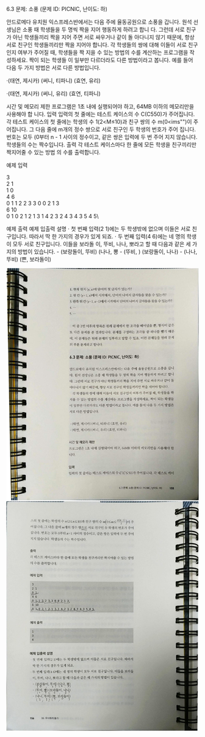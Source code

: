 6.3 문제: 소풍 (문제 ID: PICNIC, 난이도: 하)

안드로메다 유치원 익스프레스반에서는 다음 주에 율동공원으로 소풍을 갑니다. 원석 선생님은 소풍 때 학생들을 두 명씩 짝을 지어 행동하게 하려고 합니 다. 그런데 서로 친구가 아닌 학생들끼리 짝을 지어 주면 서로 싸우거나 같이 돌 아다니지 않기 때문에, 항상 서로 친구인 학생들끼리만 짝을 지어야 합니다.
각 학생들의 쌍에 대해 이들이 서로 친구인지 여부가 주어질 때, 학생들을 짝 지을 수 있는 방법의 수를 계산하는 프로그램을 작성하세요. 짝이 되는 학생들 이 일부만 다르더라도 다른 방법이라고 봅니다. 예를 들어 다음 두 가지 방법은 서로 다른 방법입니다.


·(태연, 제시카) (써니, 티파니) (효연, 유리) 

·(태연, 제시카) (써니, 유리) (효연, 티파니)

시간 및 메모리 제한 프로그램은 1초 내에 실행되어야 하고, 64MB 이하의 메모리만을 사용해야 합 니다.
입력 입력의 첫 줄에는 테스트 케이스의 수 C(C550)가 주어집니다. 각 테스트 케이스의 첫 줄에는 학생의 수 1(2<M≤10)과 친구 쌍의 수 m(0<ims"")이 주 어집니다. 그 다음 줄에 m개의 정수 쌍으로 서로 친구인 두 학생의 번호가 주어 집니다. 번호는 모두 (0부터 n - 1 사이의 정수이고, 같은 쌍은 입력에 두 번 주어 지지 않습니다. 학생들의 수는 짝수입니다.
출력 각 테스트 케이스마다 한 줄에 모든 학생을 친구끼리만 짝지어줄 수 있는 방법 의 수를 출력합니다.

예제 입력

3\
2 1 \
1 0 \
4 6 \
0 1 1 2 2 3 3 0 0 2 1 3\
6 10 \
0 1 0 2 1 2 1 3 1 4 2 3 2 4 3 4 3 5 4 5\

예제 출력
예제 입출력 설명 · 첫 번째 입력(2 1)에는 두 학생밖에 없으며 이들은 서로 친구입니다. 따라서
딱 한 가지의 경우가 있게 되죠. · 두 번째 입력(4 6)에는 네 명의 학생이 모두 서로 친구입니다. 이들을 보라돌
이, 뚜비, 나나, 뽀라고 할 때 다음과 같은 세 가지의 방법이 있습니다. - (보랑돌이, 뚜비) (나나, 뽕 - (뚜비, ) (보랑돌이, 나나) - (나나, 뚜비) (쁜, 보라돌이)

![example image](2019_09_20오후1_58OfficeLens.jpg "An exemplary image")
![example image](2019_09_20오후2_24OfficeLens.jpg "An exemplary image")